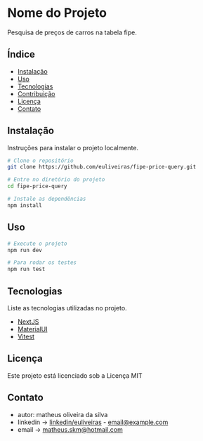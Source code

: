 # Nome do Projeto

Pesquisa de preços de carros na tabela fipe.

## Índice

- [Instalação](#instalação)
- [Uso](#uso)
- [Tecnologias](#tecnologias)
- [Contribuição](#contribuição)
- [Licença](#licença)
- [Contato](#contato)

## Instalação

Instruções para instalar o projeto localmente.

```bash
# Clone o repositório
git clone https://github.com/euliveiras/fipe-price-query.git

# Entre no diretório do projeto
cd fipe-price-query

# Instale as dependências
npm install
```

## Uso

```bash
# Execute o projeto
npm run dev
```

```bash
# Para rodar os testes
npm run test
```

## Tecnologias

Liste as tecnologias utilizadas no projeto.

- [NextJS](https://nextjs.org/)
- [MaterialUI](https://mui.com/)
- [Vitest](https://vitest.dev/)

## Licença

Este projeto está licenciado sob a Licença MIT 

## Contato

- autor: matheus oliveira da silva
- linkedin -> [linkedin/euliveiras](https://www.linkedin.com/in/euliveiras/) - email@example.com
- email -> matheus.skm@hotmail.com

